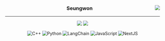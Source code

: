 <div align="center">
    
  <a href="https://solved.ac/seungdollar"><img align="right" src="http://mazandi.herokuapp.com/api?handle=seungdollar&theme=dark"/></a>

  ### Seungwon
  
  ---
  <a href="https://github.com/orgs/CS-Organize/repositories/"><img src="https://img.shields.io/badge/CS-000000?style=for-the-badge&logo=github&logoColor=white"/></a>
  <a href="https://profile.intra.42.fr/users/seunan"><img src="https://img.shields.io/badge/seunan-000000?style=flat&logo=42&logoColor=white"/></a>
  <!--<a href="https://velog.io/@k1dk"><img src="https://img.shields.io/badge/k1dk.log-3DDC84?style=for-the-badge&logo=Velog&logoColor=white"/></a>-->

  <!--https://github.com/Ileriayo/markdown-badges-->
  ![C++](https://img.shields.io/badge/c++-%2300599C.svg?style=for-the-badge&logo=c%2B%2B&logoColor=white)
  ![Python](https://img.shields.io/badge/python-3670A0?style=for-the-badge&logo=python&logoColor=ffdd54)
  ![LangChain](https://img.shields.io/static/v1?style=for-the-badge&message=LangChain&color=1C3C3C&logo=LangChain&logoColor=FFFFFF&label=)
  ![JavaScript](https://img.shields.io/badge/javascript-%23323330.svg?style=for-the-badge&logo=javascript&logoColor=%23F7DF1E)
  ![NextJS](https://img.shields.io/badge/next.js-000000?style=for-the-badge&logo=nextdotjs&logoColor=white)
  
</div>

